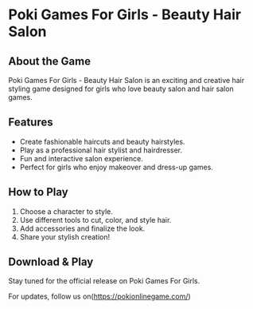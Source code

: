 # Poki Games For Girls - Beauty Hair Salon

## About the Game
Poki Games For Girls - Beauty Hair Salon is an exciting and creative hair styling game designed for girls who love beauty salon and hair salon games.

## Features
- Create fashionable haircuts and beauty hairstyles.
- Play as a professional hair stylist and hairdresser.
- Fun and interactive salon experience.
- Perfect for girls who enjoy makeover and dress-up games.

## How to Play
1. Choose a character to style.
2. Use different tools to cut, color, and style hair.
3. Add accessories and finalize the look.
4. Share your stylish creation!

## Download & Play
Stay tuned for the official release on Poki Games For Girls.

For updates, follow us on(https://pokionlinegame.com/)
